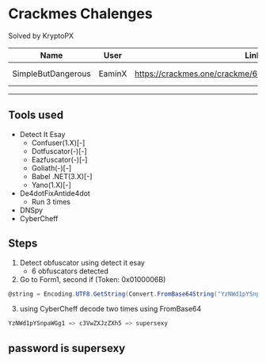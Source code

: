 # Crackmes Chalenges

Solved by KryptoPX

| Name               | User   | Link                                                  | Branch      | Lang |
| ------------------ | ------ | ----------------------------------------------------- | ----------- | ---- |
| SimpleButDangerous | EaminX | https://crackmes.one/crackme/62e518b533c5d44a934e9a4c | challenge-0 | .NET |

---

## Tools used

- Detect It Esay
  - Confuser(1.X)[-]
  - Dotfuscator(-)[-]
  - Eazfuscator(-)[-]
  - Goliath(-)[-]
  - Babel .NET(3.X)[-]
  - Yano(1.X)[-]
- De4dotFixAntide4dot
  - Run 3 times
- DNSpy
- CyberCheff
  
## Steps

1. Detect obfuscator using detect it esay
    - 6 obfuscators detected
2. Go to Form1, second if (Token: 0x0100006B)

```C#
@string = Encoding.UTF8.GetString(Convert.FromBase64String("YzNWd1pYSnpaWGg1"));
```

3. using CyberCheff decode two times using FromBase64

```C#
YzNWd1pYSnpaWGg1 => c3VwZXJzZXh5 => supersexy
```

## password is supersexy


